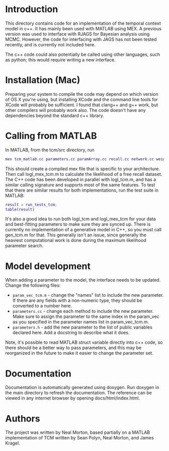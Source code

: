 # Introduction

This directory contains code for an implementation of the temporal context model in c++. It has mainly been used with MATLAB using MEX. A previous version was used to interface with RJAGS for Bayesian analysis using MCMC. However, the code for interfacing with JAGS has not been tested recently, and is currently not included here.

The c++ code could also potentially be called using other languages, such as python; this would require writing a new interface.

# Installation (Mac)

Preparing your system to compile the code may depend on which version of OS X you're using, but installing XCode and the command line tools for XCode will probably be sufficient. I found that clang++ and g++ work, but other compilers will probably work also. The code doesn't have any dependencies beyond the standard c++ library.

# Calling from MATLAB

In MATLAB, from the tcm/src directory, run

```matlab
mex tcm_matlab.cc parameters.cc paramArray.cc recall.cc network.cc weights.cc context.cc 
```

This should create a compiled mex file that is specific to your architecture. Then call logl_mex_tcm.m to calculate the likelihood of a free recall dataset. The C++ code has been developed in parallel with logl_tcm.m, and has a similar calling signature and supports most of the same features. To test that there are similar results for both implementations, run the test suite in MATLAB:

```matlab
result = run_tests_tcm;
table(result)
```

It's also a good idea to run both logl_tcm and logl_mex_tcm for your data and best-fitting parameters to make sure they are synced up. There is currently no implementation of a generative model in C++, so you must call gen_tcm.m for that. This generally isn't an issue, since generally the heaviest computational work is done during the maximum likelihood parameter search.

# Model development

When adding a parameter to the model, the interface needs to be updated. Change the following files:

* `param_vec_tcm.m` - change the "names" list to include the new parameter. If there are any fields with a non-numeric type, they should be converted to a number here.
* `parameters.cc` - change each method to include the new parameter. Make sure to assign the parameter to the same index in the param_vec as you specified in the parameter names list in param_vec_tcm.m.
* `parameters.h` - add the new parameter to the list of public variables declared here. Add a docstring to describe what it does.

Note, it's possible to read MATLAB struct variable directly into c++ code, so there should be a better way to pass parameters, and this may be reorganized in the future to make it easier to change the parameter set.

# Documentation

Documentation is automatically generated using doxygen. Run doxygen in the main directory to refresh the documentation. The reference can be viewed in any internet browser by opening docs/html/index.html.

# Authors

The project was written by Neal Morton, based partially on a MATLAB implementation of TCM written by Sean Polyn, Neal Morton, and James Kragel.
